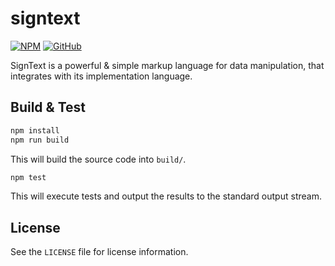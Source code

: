 [GitHub-Repository-URL]: https://github.com/mgthomas99/signtext
[NPM-Package-URL]: https://www.npmjs.com/package/signtext

[NPM-Package-Version-Shield-URL]: https://img.shields.io/npm/v/signtext.svg?style=flat-square
[License-Shield-URL]: https://img.shields.io/github/license/mgthomas99/signtext.svg?style=flat-square

# signtext

[![NPM][NPM-Package-Version-Shield-URL]][NPM-Package-URL]
[![GitHub][License-Shield-URL]][GitHub-Repository-URL]

SignText is a powerful & simple markup language for data manipulation, that
integrates with its implementation language.

## Build & Test

```sh
npm install
npm run build
```

This will build the source code into `build/`.

```sh
npm test
```

This will execute tests and output the results to the standard output stream.

## License

See the `LICENSE` file for license information.
